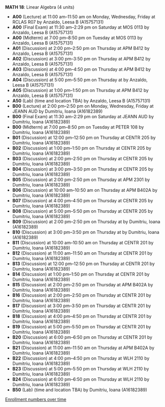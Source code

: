 **MATH 18**: Linear Algebra (4 units)

- **A00** (Lecture) at 11:00 am–11:50 am on Monday, Wednesday, Friday at RCLAS R07 by Anzaldo, Leesa B (A15757131)
- **A00** (Final Exam) at 11:30 am–2:29 pm on Saturday at MOS 0113 by Anzaldo, Leesa B (A15757131)
- **A00** (Midterm) at 7:00 pm–8:50 pm on Tuesday at MOS 0113 by Anzaldo, Leesa B (A15757131)
- **A01** (Discussion) at 2:00 pm–2:50 pm on Thursday at APM B412 by Anzaldo, Leesa B (A15757131)
- **A02** (Discussion) at 3:00 pm–3:50 pm on Thursday at APM B412 by Anzaldo, Leesa B (A15757131)
- **A03** (Discussion) at 4:00 pm–4:50 pm on Thursday at APM B412 by Anzaldo, Leesa B (A15757131)
- **A04** (Discussion) at 5:00 pm–5:50 pm on Thursday at   by Anzaldo, Leesa B (A15757131)
- **A05** (Discussion) at 1:00 pm–1:50 pm on Thursday at APM B412 by Anzaldo, Leesa B (A15757131)
- **A50** (Lab) (time and location TBA) by Anzaldo, Leesa B (A15757131)
- **B00** (Lecture) at 2:00 pm–2:50 pm on Monday, Wednesday, Friday at JEANN AUD by Dumitriu, Ioana (A16182389)
- **B00** (Final Exam) at 11:30 am–2:29 pm on Saturday at JEANN AUD by Dumitriu, Ioana (A16182389)
- **B00** (Midterm) at 7:00 pm–8:50 pm on Tuesday at PETER 108 by Dumitriu, Ioana (A16182389)
- **B01** (Discussion) at 12:00 pm–12:50 pm on Thursday at CENTR 205 by Dumitriu, Ioana (A16182389)
- **B02** (Discussion) at 1:00 pm–1:50 pm on Thursday at CENTR 205 by Dumitriu, Ioana (A16182389)
- **B03** (Discussion) at 2:00 pm–2:50 pm on Thursday at CENTR 205 by Dumitriu, Ioana (A16182389)
- **B04** (Discussion) at 3:00 pm–3:50 pm on Thursday at CENTR 205 by Dumitriu, Ioana (A16182389)
- **B05** (Discussion) at 2:00 pm–2:50 pm on Thursday at APM 2301 by Dumitriu, Ioana (A16182389)
- **B06** (Discussion) at 10:00 am–10:50 am on Thursday at APM B402A by Dumitriu, Ioana (A16182389)
- **B07** (Discussion) at 4:00 pm–4:50 pm on Thursday at CENTR 205 by Dumitriu, Ioana (A16182389)
- **B08** (Discussion) at 5:00 pm–5:50 pm on Thursday at CENTR 205 by Dumitriu, Ioana (A16182389)
- **B09** (Discussion) at 2:00 pm–2:50 pm on Thursday at   by Dumitriu, Ioana (A16182389)
- **B10** (Discussion) at 3:00 pm–3:50 pm on Thursday at   by Dumitriu, Ioana (A16182389)
- **B11** (Discussion) at 10:00 am–10:50 am on Thursday at CENTR 201 by Dumitriu, Ioana (A16182389)
- **B12** (Discussion) at 11:00 am–11:50 am on Thursday at CENTR 201 by Dumitriu, Ioana (A16182389)
- **B13** (Discussion) at 12:00 pm–12:50 pm on Thursday at CENTR 201 by Dumitriu, Ioana (A16182389)
- **B14** (Discussion) at 1:00 pm–1:50 pm on Thursday at CENTR 201 by Dumitriu, Ioana (A16182389)
- **B15** (Discussion) at 2:00 pm–2:50 pm on Thursday at APM B402A by Dumitriu, Ioana (A16182389)
- **B16** (Discussion) at 2:00 pm–2:50 pm on Thursday at CENTR 201 by Dumitriu, Ioana (A16182389)
- **B17** (Discussion) at 3:00 pm–3:50 pm on Thursday at CENTR 201 by Dumitriu, Ioana (A16182389)
- **B18** (Discussion) at 4:00 pm–4:50 pm on Thursday at CENTR 201 by Dumitriu, Ioana (A16182389)
- **B19** (Discussion) at 5:00 pm–5:50 pm on Thursday at CENTR 201 by Dumitriu, Ioana (A16182389)
- **B20** (Discussion) at 6:00 pm–6:50 pm on Thursday at CENTR 201 by Dumitriu, Ioana (A16182389)
- **B21** (Discussion) at 11:00 am–11:50 am on Thursday at APM B402A by Dumitriu, Ioana (A16182389)
- **B22** (Discussion) at 4:00 pm–4:50 pm on Thursday at WLH 2110 by Dumitriu, Ioana (A16182389)
- **B23** (Discussion) at 5:00 pm–5:50 pm on Thursday at WLH 2110 by Dumitriu, Ioana (A16182389)
- **B24** (Discussion) at 6:00 pm–6:50 pm on Thursday at WLH 2110 by Dumitriu, Ioana (A16182389)
- **B50** (Lab) (time and location TBA) by Dumitriu, Ioana (A16182389)

[Enrollment numbers over time](./MATH18.tsv)
